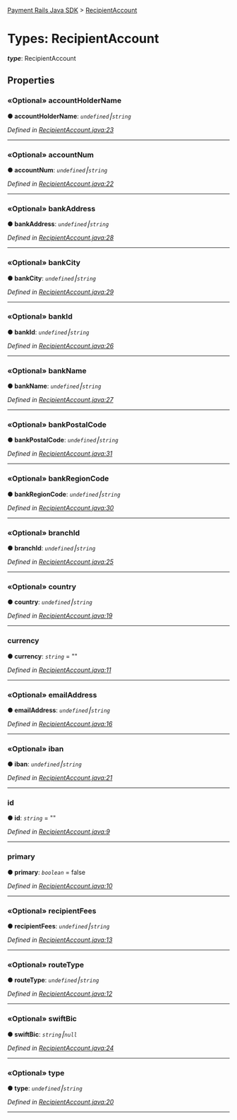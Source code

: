[Payment Rails Java SDK](../README.md) > [RecipientAccount](../types/recipientaccount.md)

# Types: RecipientAccount

*__type__*: RecipientAccount

## Properties

<a id="accountholdername"></a>

### «Optional» accountHolderName

**●  accountHolderName**:  *`undefined`⎮`string`*

*Defined in [RecipientAccount.java:23](https://github.com/PaymentRails/java-sdk/tree/master/src/main/java/ca/paymentrails/paymentrails/RecipientAccount.java#L23)*

---
<a id="accountnum"></a>

### «Optional» accountNum

**●  accountNum**:  *`undefined`⎮`string`*

*Defined in [RecipientAccount.java:22](https://github.com/PaymentRails/java-sdk/tree/master/src/main/java/ca/paymentrails/paymentrails/RecipientAccount.java#L22)*

---

<a id="bankaddress"></a>

### «Optional» bankAddress

**●  bankAddress**:  *`undefined`⎮`string`*

*Defined in [RecipientAccount.java:28](https://github.com/PaymentRails/java-sdk/tree/master/src/main/java/ca/paymentrails/paymentrails/RecipientAccount.java#L28)*

---

<a id="bankcity"></a>

### «Optional» bankCity

**●  bankCity**:  *`undefined`⎮`string`*

*Defined in [RecipientAccount.java:29](https://github.com/PaymentRails/java-sdk/tree/master/src/main/java/ca/paymentrails/paymentrails/RecipientAccount.java#L29)*

---

<a id="bankid"></a>

### «Optional» bankId

**●  bankId**:  *`undefined`⎮`string`*

*Defined in [RecipientAccount.java:26](https://github.com/PaymentRails/java-sdk/tree/master/src/main/java/ca/paymentrails/paymentrails/RecipientAccount.java#L26)*

---

<a id="bankname"></a>

### «Optional» bankName

**●  bankName**:  *`undefined`⎮`string`*

*Defined in [RecipientAccount.java:27](https://github.com/PaymentRails/java-sdk/tree/master/src/main/java/ca/paymentrails/paymentrails/RecipientAccount.java#L27)*

---

<a id="bankpostalcode"></a>

### «Optional» bankPostalCode

**●  bankPostalCode**:  *`undefined`⎮`string`*

*Defined in [RecipientAccount.java:31](https://github.com/PaymentRails/java-sdk/tree/master/src/main/java/ca/paymentrails/paymentrails/RecipientAccount.java#L31)*

---

<a id="bankregioncode"></a>

### «Optional» bankRegionCode

**●  bankRegionCode**:  *`undefined`⎮`string`*

*Defined in [RecipientAccount.java:30](https://github.com/PaymentRails/java-sdk/tree/master/src/main/java/ca/paymentrails/paymentrails/RecipientAccount.java#L30)*

---

<a id="branchid"></a>

### «Optional» branchId

**●  branchId**:  *`undefined`⎮`string`*

*Defined in [RecipientAccount.java:25](https://github.com/PaymentRails/java-sdk/tree/master/src/main/java/ca/paymentrails/paymentrails/RecipientAccount.java#L25)*

---

<a id="country"></a>

### «Optional» country

**●  country**:  *`undefined`⎮`string`*

*Defined in [RecipientAccount.java:19](https://github.com/PaymentRails/java-sdk/tree/master/src/main/java/ca/paymentrails/paymentrails/RecipientAccount.java#L19)*

---

<a id="currency"></a>

### currency

**●  currency**:  *`string`*  = ""

*Defined in [RecipientAccount.java:11](https://github.com/PaymentRails/java-sdk/tree/master/src/main/java/ca/paymentrails/paymentrails/RecipientAccount.java#L11)*

---

<a id="emailaddress"></a>

### «Optional» emailAddress

**●  emailAddress**:  *`undefined`⎮`string`*

*Defined in [RecipientAccount.java:16](https://github.com/PaymentRails/java-sdk/tree/master/src/main/java/ca/paymentrails/paymentrails/RecipientAccount.java#L16)*

---

<a id="iban"></a>

### «Optional» iban

**●  iban**:  *`undefined`⎮`string`*

*Defined in [RecipientAccount.java:21](https://github.com/PaymentRails/java-sdk/tree/master/src/main/java/ca/paymentrails/paymentrails/RecipientAccount.java#L21)*

---

<a id="id"></a>

### id

**●  id**:  *`string`*  = ""

*Defined in [RecipientAccount.java:9](https://github.com/PaymentRails/java-sdk/tree/master/src/main/java/ca/paymentrails/paymentrails/RecipientAccount.java#L9)*

---

<a id="primary"></a>

### primary

**●  primary**:  *`boolean`*  = false

*Defined in [RecipientAccount.java:10](https://github.com/PaymentRails/java-sdk/tree/master/src/main/java/ca/paymentrails/paymentrails/RecipientAccount.java#L10)*

---

<a id="recipientfees"></a>

### «Optional» recipientFees

**●  recipientFees**:  *`undefined`⎮`string`*

*Defined in [RecipientAccount.java:13](https://github.com/PaymentRails/java-sdk/tree/master/src/main/java/ca/paymentrails/paymentrails/RecipientAccount.java#L13)*

---

<a id="routetype"></a>

### «Optional» routeType

**●  routeType**:  *`undefined`⎮`string`*

*Defined in [RecipientAccount.java:12](https://github.com/PaymentRails/java-sdk/tree/master/src/main/java/ca/paymentrails/paymentrails/RecipientAccount.java#L12)*

---

<a id="swiftbic"></a>

### «Optional» swiftBic

**●  swiftBic**:  *`string`⎮`null`*

*Defined in [RecipientAccount.java:24](https://github.com/PaymentRails/java-sdk/tree/master/src/main/java/ca/paymentrails/paymentrails/RecipientAccount.java#L24)*

---

<a id="type"></a>

### «Optional» type

**●  type**:  *`undefined`⎮`string`*

*Defined in [RecipientAccount.java:20](https://github.com/PaymentRails/java-sdk/tree/master/src/main/java/ca/paymentrails/paymentrails/RecipientAccount.java#L20)*

---